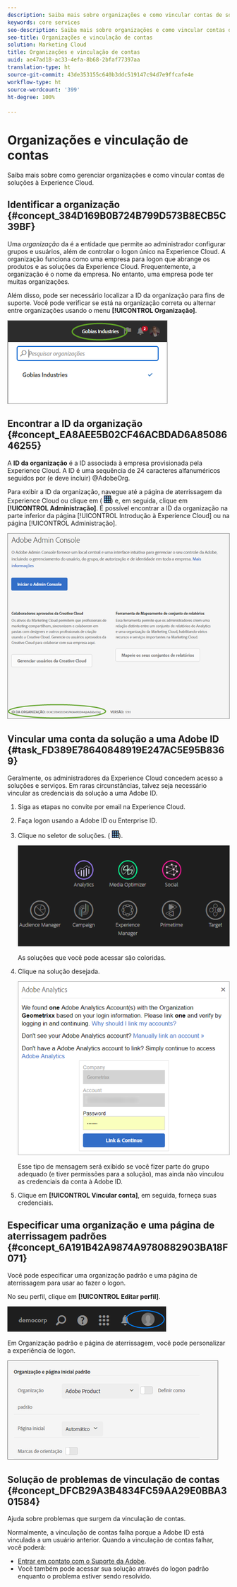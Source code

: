 ```yaml
---
description: Saiba mais sobre organizações e como vincular contas de soluções à Experience Cloud.
keywords: core services
seo-description: Saiba mais sobre organizações e como vincular contas de soluções à Experience Cloud.
seo-title: Organizações e vinculação de contas
solution: Marketing Cloud
title: Organizações e vinculação de contas
uuid: ae47ad18-ac33-4efa-8b68-2bfaf77397aa
translation-type: ht
source-git-commit: 43de353155c640b3ddc519147c94d7e9ffcafe4e
workflow-type: ht
source-wordcount: '399'
ht-degree: 100%

---
```



# Organizações e vinculação de contas

Saiba mais sobre como gerenciar organizações e como vincular contas de soluções à Experience Cloud.

## Identificar a organização {#concept_384D169B0B724B799D573B8ECB5C39BF}

Uma *organização* da  é a entidade que permite ao administrador configurar grupos e usuários, além de controlar o logon único na Experience Cloud. A organização funciona como uma empresa para logon que abrange os produtos e as soluções da Experience Cloud. Frequentemente, a organização é o nome da empresa. No entanto, uma empresa pode ter muitas organizações.

Além disso, pode ser necessário localizar a ID da organização para fins de suporte. Você pode verificar se está na organização correta ou alternar entre organizações usando o menu **[!UICONTROL Organização]**.

![Resultado da etapa](assets/organization-switch.png)

## Encontrar a ID da organização {#concept_EA8AEE5B02CF46ACBDAD6A8508646255}

A **ID da organização** é a ID associada à empresa provisionada pela Experience Cloud. A ID é uma sequência de 24 caracteres alfanuméricos seguidos por (e deve incluir) @AdobeOrg.

Para exibir a ID da organização, navegue até a página de aterrissagem da Experience Cloud ou clique em ( ![](assets/menu-icon.png)) e, em seguida, clique em **[!UICONTROL Administração]**. É possível encontrar a ID da organização na parte inferior da página [!UICONTROL Introdução à Experience Cloud] ou na página [!UICONTROL Administração].

![](assets/administration-page.png)

## Vincular uma conta da solução a uma Adobe ID {#task_FD389E78640848919E247AC5E95B8369}

Geralmente, os administradores da Experience Cloud concedem acesso a soluções e serviços. Em raras circunstâncias, talvez seja necessário vincular as credenciais da solução a uma Adobe ID.

1. Siga as etapas no convite por email na Experience Cloud.
1. Faça logon usando a Adobe ID ou Enterprise ID.
1. Clique no seletor de soluções. ( ![](assets/menu-icon.png)).

   ![](assets/solutions-active.png)

   As soluções que você pode acessar são coloridas.
1. Clique na solução desejada.

   ![](assets/analytics-link-accounts.png)

   Esse tipo de mensagem será exibido se você fizer parte do grupo adequado (e tiver permissões para a solução), mas ainda não vinculou as credenciais da conta à Adobe ID.
1. Clique em **[!UICONTROL Vincular conta]**, em seguida, forneça suas credenciais.

## Especificar uma organização e uma página de aterrissagem padrões {#concept_6A191B42A9874A9780882903BA18F071}

Você pode especificar uma organização padrão e uma página de aterrissagem para usar ao fazer o logon.

No seu perfil, clique em **[!UICONTROL Editar perfil]**.

![](assets/edit-profile.png)

Em Organização padrão e página de aterrissagem, você pode personalizar a experiência de logon.

![](assets/default-organization.png)

## Solução de problemas de vinculação de contas {#concept_DFCB29A3B4834FC59AA29E0BBA301584}

Ajuda sobre problemas que surgem da vinculação de contas.

Normalmente, a vinculação de contas falha porque a Adobe ID está vinculada a um usuário anterior. Quando a vinculação de contas falhar, você poderá:

* [Entrar em contato com o Suporte da Adobe](https://helpx.adobe.com/br/marketing-cloud/contact-support.html).
* Você também pode acessar sua solução através do logon padrão enquanto o problema estiver sendo resolvido.
